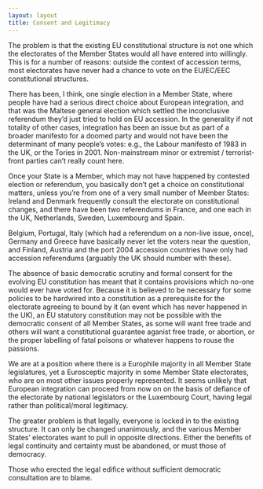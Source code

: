 ```yaml
---
layout: layout
title: Consent and Legitimacy
---
```


The problem is that the existing EU constitutional structure is not
one which the electorates of the Member States would all have entered
into willingly. This is for a number of reasons: outside the context
of accession terms, most electorates have never had a chance to vote
on the EU/EC/EEC constitutional structures.

There has been, I think, one single election in a Member State, where
people have had a serious direct choice about European integration,
and that was the Maltese general election which settled the
inconclusive referendum they’d just tried to hold on EU accession. In
the generality if not totality of other cases, integration has been an
issue but as part of a broader manifesto for a doomed party and would
not have been the determinant of many people’s votes: e.g., the Labour
manifesto of 1983 in the UK, or the Tories in 2001. Non-mainstream
minor or extremist / terrorist-front parties can’t really count here.

Once your State is a Member, which may not have happened by contested
election or referendum, you basically don’t get a choice on
constitutional matters, unless you’re from one of a very small number
of Member States: Ireland and Denmark frequently consult the
electorate on constitutional changes, and there have been two
referendums in France, and one each in the UK, Netherlands, Sweden,
Luxembourg and Spain.

Belgium, Portugal, Italy (which had a referendum on a non-live issue,
once), Germany and Greece have basically never let the voters near the
question, and Finland, Austria and the port 2004 accession countries
have only had accession referendums (arguably the UK should number
with these).

The absence of basic democratic scrutiny and formal consent for the
evolving EU constitution has meant that it contains provisions which
no-one would ever have voted for. Because it is believed to be
necessary for some policies to be hardwired into a constitution as a
prerequisite for the electorate agreeing to bound by it (an event
which has never happened in the UK), an EU statutory constitution may
not be possible with the democratic consent of all Member States, as
some will want free trade and others will want a constitutional
guarantee aganist free trade, or abortion, or the proper labelling of
fatal poisons or whatever happens to rouse the passions.

We are at a position where there is a Europhile majority in all Member
State legislatures, yet a Eurosceptic majority in some Member State
electorates, who are on most other issues properly represented. It
seems unlikely that European integration can proceed from now on on
the basis of defiance of the electorate by national legislators or the
Luxembourg Court, having legal rather than political/moral legitimacy.

The greater problem is that legally, everyone is locked in to the
existing structure. It can only be changed unanimously, and the
various Member States’ electorates want to pull in opposite
directions. Either the benefits of legal continuity and certainty must
be abandoned, or must those of democracy.

Those who erected the legal edifice without sufficient democratic
consultation are to blame.
